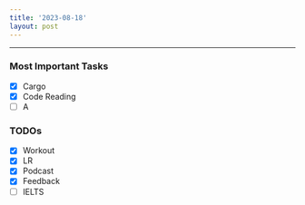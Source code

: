 ```yaml
---
title: '2023-08-18'
layout: post
---
```


---

### Most Important Tasks

- [x] Cargo
- [x] Code Reading
- [ ] A

### TODOs

- [x] Workout
- [x] LR
- [x] Podcast
- [x] Feedback
- [ ] IELTS
